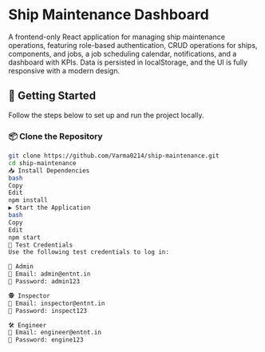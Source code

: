 # Ship Maintenance Dashboard

A frontend-only React application for managing ship maintenance operations, featuring role-based authentication, CRUD operations for ships, components, and jobs, a job scheduling calendar, notifications, and a dashboard with KPIs. Data is persisted in localStorage, and the UI is fully responsive with a modern design.

## 🚀 Getting Started

Follow the steps below to set up and run the project locally.

### 📦 Clone the Repository

```bash
git clone https://github.com/Varma0214/ship-maintenance.git
cd ship-maintenance
📥 Install Dependencies
bash
Copy
Edit
npm install
▶️ Start the Application
bash
Copy
Edit
npm start
🔐 Test Credentials
Use the following test credentials to log in:

👤 Admin
📧 Email: admin@entnt.in
🔑 Password: admin123

🕵️ Inspector
📧 Email: inspector@entnt.in
🔑 Password: inspect123

🛠️ Engineer
📧 Email: engineer@entnt.in
🔑 Password: engine123



  

